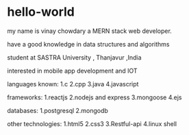 # hello-world

my name is vinay chowdary a MERN stack web developer.

have a good knowledge in data structures and algorithms

student at SASTRA University , Thanjavur ,India

interested in mobile app development and IOT

languages known:
1.c
2.cpp
3.java
4.javascript

frameworks:
1.reactjs
2.nodejs and express
3.mongoose
4.ejs

databases:
1.postgresql
2.mongodb

other technologies:
1.html5
2.css3
3.Restful-api
4.linux shell
